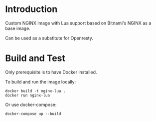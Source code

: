 # Introduction 
Custom NGINX image with Lua support based on Bitnami's NGINX as a base image.

Can be used as a substitute for Openresty.

# Build and Test
Only prerequisite is to have Docker installed.

To build and run the image locally:
```
docker build -t nginx-lua .
docker run nginx-lua
```

Or use docker-compose:
```
docker-compose up --build
```